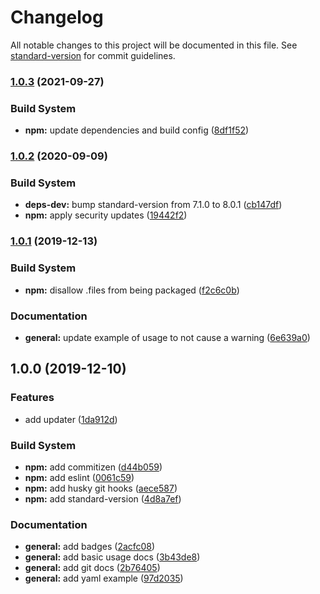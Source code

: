 # Changelog

All notable changes to this project will be documented in this file. See [standard-version](https://github.com/conventional-changelog/standard-version) for commit guidelines.

### [1.0.3](https://github.com/coldfrontlabs/standard-version-updater-yaml/compare/v1.0.2...v1.0.3) (2021-09-27)


### Build System

* **npm:** update dependencies and build config ([8df1f52](https://github.com/coldfrontlabs/standard-version-updater-yaml/commit/8df1f52adee546fb67d03f6d219701d53135eeaa))

### [1.0.2](https://github.com/coldfrontlabs/standard-version-updater-yaml/compare/v1.0.1...v1.0.2) (2020-09-09)


### Build System

* **deps-dev:** bump standard-version from 7.1.0 to 8.0.1 ([cb147df](https://github.com/coldfrontlabs/standard-version-updater-yaml/commit/cb147df0259e758ee7497a80632e2127ec2a6884))
* **npm:** apply security updates ([19442f2](https://github.com/coldfrontlabs/standard-version-updater-yaml/commit/19442f23258c42a08833ff6b97f85d8636cbb858))

### [1.0.1](https://github.com/coldfrontlabs/standard-version-updater-yaml/compare/v1.0.0...v1.0.1) (2019-12-13)


### Build System

* **npm:** disallow .files from being packaged ([f2c6c0b](https://github.com/coldfrontlabs/standard-version-updater-yaml/commit/f2c6c0b37a8d3465dc3059ca93b1361201d27545))


### Documentation

* **general:** update example of usage to not cause a warning ([6e639a0](https://github.com/coldfrontlabs/standard-version-updater-yaml/commit/6e639a050a5c80e8602738c974f05bb94c78f3cb))

## 1.0.0 (2019-12-10)


### Features

* add updater ([1da912d](https://github.com/coldfrontlabs/standard-version-updater-yaml/commit/1da912d80bc2131f98deafac0a15b66cee786b1f))


### Build System

* **npm:** add commitizen ([d44b059](https://github.com/coldfrontlabs/standard-version-updater-yaml/commit/d44b059f1d56c0b21f93983665fbea438791bce3))
* **npm:** add eslint ([0061c59](https://github.com/coldfrontlabs/standard-version-updater-yaml/commit/0061c596fb8287eaa88a3546818e3ef822178816))
* **npm:** add husky git hooks ([aece587](https://github.com/coldfrontlabs/standard-version-updater-yaml/commit/aece5876a0c6323184c48175cda42e7bfbace75f))
* **npm:** add standard-version ([4d8a7ef](https://github.com/coldfrontlabs/standard-version-updater-yaml/commit/4d8a7ef17878d881492b8aa74622d6b5a26540ba))


### Documentation

* **general:** add badges ([2acfc08](https://github.com/coldfrontlabs/standard-version-updater-yaml/commit/2acfc0868f9e9797272cd348f0655095ccbf517c))
* **general:** add basic usage docs ([3b43de8](https://github.com/coldfrontlabs/standard-version-updater-yaml/commit/3b43de8fd73b4e2cc60bebf4fcc8ca294dc2a443))
* **general:** add git docs ([2b76405](https://github.com/coldfrontlabs/standard-version-updater-yaml/commit/2b76405bf6cdaa32330a464a2ac58e738a3a7cd6))
* **general:** add yaml example ([97d2035](https://github.com/coldfrontlabs/standard-version-updater-yaml/commit/97d2035b9ad834bacf7be130094f1180857ca688))
